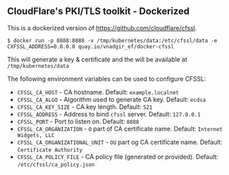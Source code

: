 ## CloudFlare's PKI/TLS toolkit - Dockerized

This is a dockerized version of https://github.com/cloudflare/cfssl.

```
$ docker run -p 8888:8888 -v /tmp/kubernetes/data:/etc/cfssl/data -e CXFSSL_ADDRESS=0.0.0.0 quay.io/vnadgir_ef/docker-cfssl
```

This will generate a key & certificate and the will be available at `/tmp/kubernetes/data`

The following environment variables can be used to configure CFSSL:

* `CFSSL_CA_HOST` - CA hostname. Default: `example.localnet`
* `CFSSL_CA_ALGO` - Algorithm used to generate CA key. Default: `ecdsa`
* `CFSSL_CA_KEY_SIZE` - CA key length. Default: `521`
* `CFSSL_ADDRESS` - Address to bind `cfssl` server. Default: `127.0.0.1`
* `CFSSL_PORT` - Port to listen on. Default: `8888`
* `CFSSL_CA_ORGANIZATION` - `O` part of CA certificate name. Default: `Internet Widgets, LLC`
* `CFSSL_CA_ORGANIZATIONAL_UNIT` - `OU` part og CA certificate name. Default: `Certificate Authority`
* `CFSSL_CA_POLICY_FILE` - CA policy file (generated or provided). Default: `/etc/cfssl/ca_policy.json`
